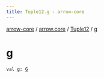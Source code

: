 ```yaml
---
title: Tuple12.g - arrow-core
---
```


[arrow-core](../../index.html) / [arrow.core](../index.html) / [Tuple12](index.html) / [g](./g.html)

# g

`val g: `[`G`](index.html#G)